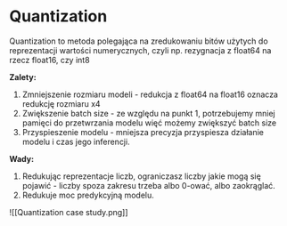 # Quantization
Quantization to metoda polegająca na zredukowaniu bitów użytych do reprezentacji wartości numerycznych, czyli np. rezygnacja z float64 na rzecz float16, czy int8

**Zalety:**
1. Zmniejszenie rozmiaru modeli - redukcja z float64 na float16 oznacza redukcję rozmiaru x4
2. Zwiększenie batch size - ze względu na punkt 1, potrzebujemy mniej pamięci do przetwrzania modelu więć możemy zwiększyć batch size
3. Przyspieszenie modelu - mniejsza precyzja przyspiesza działanie modelu i czas jego inferencji.

**Wady:**
1. Redukując reprezentacje liczb, ograniczasz liczby jakie mogą się pojawić - liczby spoza zakresu trzeba albo 0-ować, albo zaokrąglać.
2. Redukuje moc predykcyjną modelu.

![[Quantization case study.png]]